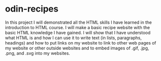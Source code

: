 # odin-recipes
In this project I will demonstrated all the HTML skills I have learned in the introduction to HTML course. I will make a basic recipe website with the basic HTML knowledge I have gained. I will show that I have understood what HTML is and how I can use it to write text (in lists, paragraphs, headings) and how to put links on my website to link to other web pages of my website or other outside websites and to embed images of .gif, .jpg, .png, and .svg into my websites.